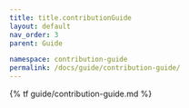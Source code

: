 ```yaml
---
title: title.contributionGuide
layout: default
nav_order: 3
parent: Guide

namespace: contribution-guide
permalink: /docs/guide/contribution-guide/
---
```

{% tf guide/contribution-guide.md %}